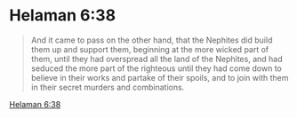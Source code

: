 # Helaman 6:38

> And it came to pass on the other hand, that the Nephites did build them up and support them, beginning at the more wicked part of them, until they had overspread all the land of the Nephites, and had seduced the more part of the righteous until they had come down to believe in their works and partake of their spoils, and to join with them in their secret murders and combinations.

[Helaman 6:38](https://www.churchofjesuschrist.org/study/scriptures/bofm/hel/6?lang=eng&id=p38#p38)


